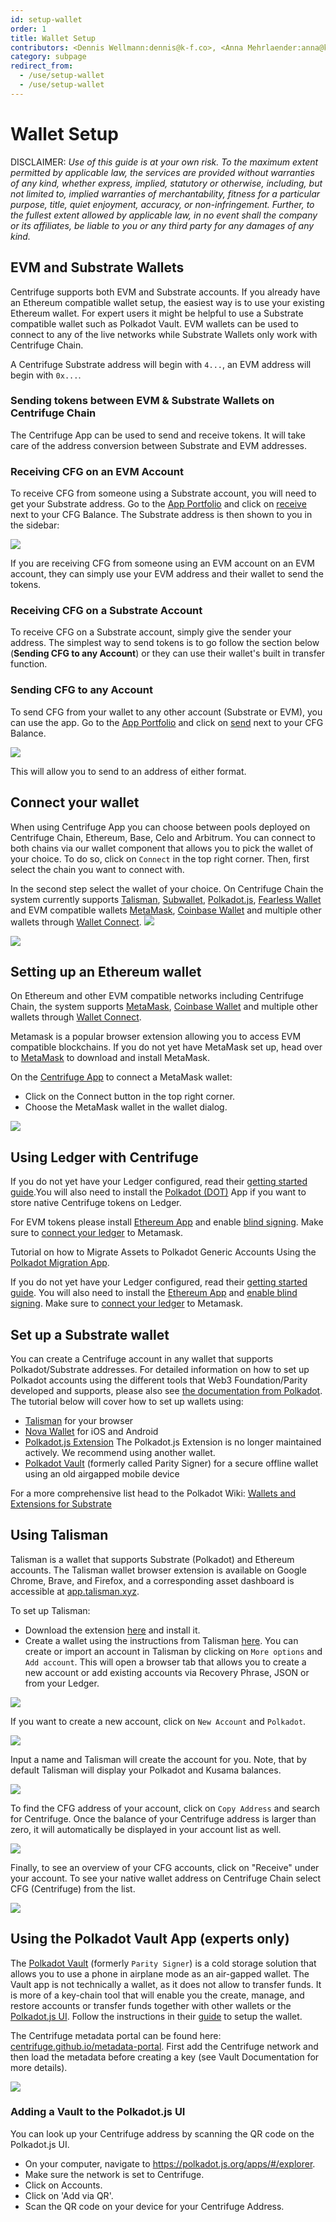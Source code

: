 ```yaml
---
id: setup-wallet
order: 1
title: Wallet Setup
contributors: <Dennis Wellmann:dennis@k-f.co>, <Anna Mehrlaender:anna@k-f.co>, <Orhan:klardashti@gmail.com>
category: subpage
redirect_from:
  - /use/setup-wallet
  - /use/setup-wallet
---
```


# Wallet Setup

DISCLAIMER: _Use of this guide is at your own risk. To the maximum extent permitted by applicable law, the services are provided without warranties of any kind, whether express, implied, statutory or otherwise, including, but not limited to, implied warranties of merchantability, fitness for a particular purpose, title, quiet enjoyment, accuracy, or non-infringement. Further, to the fullest extent allowed by applicable law, in no event shall the company or its affiliates, be liable to you or any third party for any damages of any kind._

## EVM and Substrate Wallets

Centrifuge supports both EVM and Substrate accounts. If you already have an Ethereum compatible wallet setup, the easiest way is to use your existing Ethereum wallet. For expert users it might be helpful to use a Substrate compatible wallet such as Polkadot Vault. EVM wallets can be used to connect to any of the live networks while Substrate Wallets only work with Centrifuge Chain.

A Centrifuge Substrate address will begin with `4...`, an EVM address will begin with `0x...`.

### Sending tokens between EVM & Substrate Wallets on Centrifuge Chain

The Centrifuge App can be used to send and receive tokens. It will take care of the address conversion between Substrate and EVM addresses.

### Receiving CFG on an EVM Account

To receive CFG from someone using a Substrate account, you will need to get your Substrate address. Go to the [App Portfolio](https://app.centrifuge.io/portfolio) and click on [receive](https://app.centrifuge.io/portfolio?receive=CFG) next to your CFG Balance. The Substrate address is then shown to you in the sidebar:

![](./images/receive_cfg.png#width=80%;)

If you are receiving CFG from someone using an EVM account on an EVM account, they can simply use your EVM address and their wallet to send the tokens.

### Receiving CFG on a Substrate Account

To receive CFG on a Substrate account, simply give the sender your address. The simplest way to send tokens is to go follow the section below (**Sending CFG to any Account**) or they can use their wallet's built in transfer function.

### Sending CFG to any Account

To send CFG from your wallet to any other account (Substrate or EVM), you can use the app. Go to the [App Portfolio](https://app.centrifuge.io/portfolio) and click on [send](https://app.centrifuge.io/portfolio?send=CFG) next to your CFG Balance.

![](./images/send_cfg.png#width=80%;)

This will allow you to send to an address of either format.

## Connect your wallet

When using Centrifuge App you can choose between pools deployed on Centrifuge Chain, Ethereum, Base, Celo and Arbitrum. You can connect to both chains via our wallet component that allows you to pick the wallet of your choice. To do so, click on `Connect` in the top right corner. Then, first select the chain you want to connect with.

In the second step select the wallet of your choice. On Centrifuge Chain the system currently supports [Talisman](https://www.talisman.xyz/), [Subwallet](https://www.subwallet.app/download.html?lang=1), [Polkadot.js](https://polkadot.js.org/extension/), [Fearless Wallet](https://fearlesswallet.io/) and EVM compatible wallets [MetaMask](https://metamask.io/download.html), [Coinbase Wallet](https://www.coinbase.com/wallet) and multiple other wallets through [Wallet Connect](https://walletconnect.com/).
![](./images/wallet-component-cf.png#width=40%;)

![](./images/wallet-component-eth.png#width=70%;)

## Setting up an Ethereum wallet

On Ethereum and other EVM compatible networks including Centrifuge Chain, the system supports [MetaMask](https://metamask.io/download.html), [Coinbase Wallet](https://www.coinbase.com/wallet) and multiple other wallets through [Wallet Connect](https://walletconnect.com/).

Metamask is a popular browser extension allowing you to access EVM compatible blockchains. If you do not yet have MetaMask set up, head over to [MetaMask](https://metamask.io/download/) to download and install MetaMask.

On the [Centrifuge App](https://app.centrifuge.io) to connect a MetaMask wallet:

- Click on the Connect button in the top right corner.
- Choose the MetaMask wallet in the wallet dialog.

![](./images/choose_network.png#width=70%;)

## Using Ledger with Centrifuge

If you do not yet have your Ledger configured, read their [getting started guide](https://support.ledger.com/article/360015259693-zd?redirect=false).You will also need to install the [Polkadot (DOT)](https://support.ledger.com/article/360016289919-zd?redirect=false) App if you want to store native Centrifuge tokens on Ledger.

For EVM tokens please install [Ethereum App](https://support.ledger.com/article/360009576554-zd?redirect=false) and enable [blind signing](https://support.ledger.com/article/4405481324433-zd?redirect=false). Make sure to [connect your ledger](https://support.ledger.com/article/4404366864657-zd?redirect=false) to Metamask.

Tutorial on how to Migrate Assets to Polkadot Generic Accounts Using the [Polkadot Migration App](https://support.ledger.com/article/Migrate-Assets-to-Polkadot-Generic-App-Accounts-Using-the-Polkadot-Generic-App).

If you do not yet have your Ledger configured, read their [getting started guide](https://support.ledger.com/hc/en-us/articles/360015259693-Choose-your-Ledger-device?docs=true). You will also need to install the [Ethereum App](https://support.ledger.com/hc/en-us/articles/360009576554-Ethereum-ETH-) and [enable blind signing](https://support.ledger.com/hc/en-us/articles/4405481324433-Enable-blind-signing-in-the-Ethereum-ETH-app?docs=true). Make sure to [connect your ledger](https://support.ledger.com/hc/en-us/articles/4404366864657-Connect-your-Ledger-to-MetaMask) to Metamask.

## Set up a Substrate wallet

You can create a Centrifuge account in any wallet that supports Polkadot/Substrate addresses. For detailed information on how to set up Polkadot accounts using the different tools that Web3 Foundation/Parity developed and supports, please also see [the documentation from Polkadot](https://support.polkadot.network/support/solutions/articles/65000098878-how-to-create-a-dot-account). The tutorial below will cover how to set up wallets using:

- [Talisman](https://talisman.xyz) for your browser
- [Nova Wallet](https://novawallet.io/) for iOS and Android
- [Polkadot.js Extension](https://wiki.polkadot.network/docs/polkadotjs#polkadot-js-extension) The Polkadot.js Extension is no longer maintained actively. We recommend using another wallet.
- [Polkadot Vault](https://signer.parity.io/) (formerly called Parity Signer) for a secure offline wallet using an old airgapped mobile device

For a more comprehensive list head to the Polkadot Wiki: [Wallets and Extensions for Substrate](https://wiki.polkadot.network/docs/wallets-and-extensions)

## Using Talisman

Talisman is a wallet that supports Substrate (Polkadot) and Ethereum accounts. The Talisman wallet browser extension is available on Google Chrome, Brave, and Firefox, and a corresponding asset dashboard is accessible at [app.talisman.xyz](https://app.talisman.xyz/portfolio).

To set up Talisman:

- Download the extension [here](https://www.talisman.xyz/wallet) and install it.
- Create a wallet using the instructions from Talisman [here](https://docs.talisman.xyz/talisman/navigating-the-paraverse/account-management/create-a-talisman-wallet).
  You can create or import an account in Talisman by clicking on `More options` and `Add account`. This will open a browser tab that allows you to create a new account or add existing accounts via Recovery Phrase, JSON or from your Ledger.

![](./images/Talisman_Newaccount.png#width=70%;)

If you want to create a new account, click on `New Account` and `Polkadot`.

![](./images/Talisman_Newaccount_Create.png#width=70%;)

Input a name and Talisman will create the account for you. Note, that by default Talisman will display your Polkadot and Kusama balances.

![](./images/Talisman_Created.png#width=60%;)

To find the CFG address of your account, click on `Copy Address` and search for Centrifuge. Once the balance of your Centrifuge address is larger than zero, it will automatically be displayed in your account list as well.

![](./images/Talisman_FindCFG.png#width=60%;)

Finally, to see an overview of your CFG accounts, click on "Receive" under your account. To see your native wallet address on Centrifuge Chain select CFG (Centrifuge) from the list.

![](./images/talisman-wallet.png#width=600)

## Using the Polkadot Vault App (experts only)

The [Polkadot Vault](https://signer.parity.io/) (formerly `Parity Signer`) is a cold storage solution that allows you to use a phone in airplane mode as an air-gapped wallet. The Vault app is not technically a wallet, as it does not allow to transfer funds. It is more of a key-chain tool that will enable you the create, manage, and restore accounts or transfer funds together with other wallets or the [Polkadot.js UI](https://wiki.polkadot.network/docs/polkadotjs-ui). Follow the instructions in their [guide](https://paritytech.github.io/parity-signer/tutorials/Start.html) to setup the wallet.

The Centrifuge metadata portal can be found here: [centrifuge.github.io/metadata-portal](https://centrifuge.github.io/metadata-portal/#/centrifuge). First add the Centrifuge network and then load the metadata before creating a key (see Vault Documentation for more details).

![](./images/create-keypair.png#width=40%;)

### Adding a Vault to the Polkadot.js UI

You can look up your Centrifuge address by scanning the QR code on the Polkadot.js UI.

- On your computer, navigate to https://polkadot.js.org/apps/#/explorer.
- Make sure the network is set to Centrifuge.
- Click on Accounts.
- Click on 'Add via QR'.
- Scan the QR code on your device for your Centrifuge Address.
